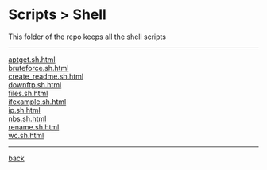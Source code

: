 # Scripts > Shell
This folder of the repo keeps all the shell scripts

---------------------------
[aptget.sh.html](aptget.sh.html)<br>
[bruteforce.sh.html](bruteforce.sh.html)<br>
[create_readme.sh.html](create_readme.sh.html)<br>
[downftp.sh.html](downftp.sh.html)<br>
[files.sh.html](files.sh.html)<br>
[ifexample.sh.html](ifexample.sh.html)<br>
[ip.sh.html](ip.sh.html)<br>
[nbs.sh.html](nbs.sh.html)<br>
[rename.sh.html](rename.sh.html)<br>
[wc.sh.html](wc.sh.html)<br>

---------------------------

[back](../)
